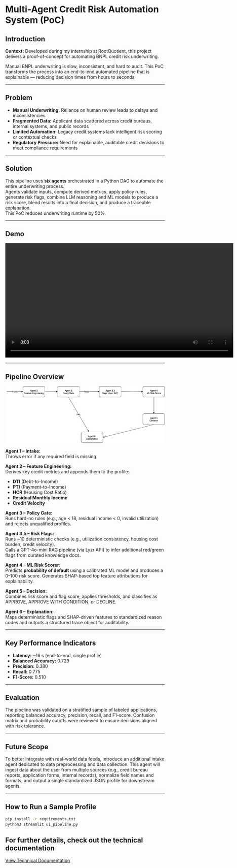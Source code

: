 # Multi-Agent Credit Risk Automation System (PoC)

## Introduction  
**Context:** Developed during my internship at RootQuotient, this project delivers a proof-of-concept for automating BNPL credit risk underwriting.  

Manual BNPL underwriting is slow, inconsistent, and hard to audit. This PoC transforms the process into an end-to-end automated pipeline that is explainable — reducing decision times from hours to seconds.  

---

## Problem  
- **Manual Underwriting:** Reliance on human review leads to delays and inconsistencies  
- **Fragmented Data:** Applicant data scattered across credit bureaus, internal systems, and public records  
- **Limited Automation:** Legacy credit systems lack intelligent risk scoring or contextual checks  
- **Regulatory Pressure:** Need for explainable, auditable credit decisions to meet compliance requirements  

---

## Solution  
This pipeline uses **six agents** orchestrated in a Python DAG to automate the entire underwriting process.  
Agents validate inputs, compute derived metrics, apply policy rules, generate risk flags, combine LLM reasoning and ML models to produce a risk score, blend results into a final decision, and produce a traceable explanation.  
This PoC reduces underwriting runtime by 50%.

---

## Demo
<video src="docs/demo_poc.mp4" controls width="720">
  Your browser does not support the video.
</video>

---

## Pipeline Overview  

![System Architecture](docs/pipeline.png)

**Agent 1 – Intake:**  
Throws error if any required field is missing.

**Agent 2 – Feature Engineering:**  
Derives key credit metrics and appends them to the profile:  
- **DTI** (Debt-to-Income)  
- **PTI** (Payment-to-Income)  
- **HCR** (Housing Cost Ratio)  
- **Residual Monthly Income**  
- **Credit Velocity**  

**Agent 3 – Policy Gate:**  
Runs hard-no rules (e.g., age < 18, residual income < 0, invalid utilization) and rejects unqualified profiles.  

**Agent 3.5 – Risk Flags:**  
Runs ~10 deterministic checks (e.g., utilization consistency, housing cost burden, credit velocity).  
Calls a GPT-4o-mini RAG pipeline (via Lyzr API) to infer additional red/green flags from curated knowledge docs.  

**Agent 4 – ML Risk Scorer:**  
Predicts **probability of default** using a calibrated ML model and produces a 0–100 risk score. Generates SHAP-based top feature attributions for explainability.  

**Agent 5 – Decision:**  
Combines risk score and flag score, applies thresholds, and classifies as APPROVE, APPROVE WITH CONDITION, or DECLINE.  

**Agent 6 – Explanation:**  
Maps deterministic flags and SHAP-driven features to standardized reason codes and outputs a structured trace object for auditability.  

---

## Key Performance Indicators  

- **Latency:** ~16 s (end-to-end, single profile)  
- **Balanced Accuracy:** 0.729  
- **Precision:** 0.380  
- **Recall:** 0.775  
- **F1-Score:** 0.510  

---

## Evaluation  
The pipeline was validated on a stratified sample of labeled applications, reporting balanced accuracy, precision, recall, and F1-score. Confusion matrix and probability cutoffs were reviewed to ensure decisions aligned with risk tolerance.

---

## Future Scope  
To better integrate with real-world data feeds, introduce an additional intake agent dedicated to data preprocessing and data collection. This agent will ingest data about the user from multiple sources (e.g., credit bureau reports, application forms, internal records), normalize field names and formats, and output a single standardized JSON profile for downstream agents.

---

## How to Run a Sample Profile  

```bash
pip install -r requirements.txt
python3 streamlit ui_pipeline.py
```

## For further details, check out the technical documentation
[View Technical Documentation](docs/multi_agent_credit_risk_automation_system_technical_documentation.pdf)




